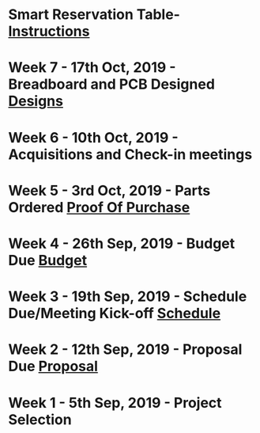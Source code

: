 # Smart Reservation Table- [Instructions](https://www.instructables.com/id/Raspberry-Pi-the-Neo-6M-GPS/)
# Week 7 - 17th Oct, 2019 - Breadboard and PCB Designed [Designs](https://github.com/benjaminle9x/Table-Readyy/tree/master/Electric%20Folder)
# Week 6 - 10th Oct, 2019 - Acquisitions and Check-in meetings
# Week 5 - 3rd Oct, 2019 - Parts Ordered [Proof Of Purchase](https://github.com/benjaminle9x/Table-Readyy/blob/master/Documentation/ProofOfPurchase.docx)
# Week 4 - 26th Sep, 2019 - Budget Due [Budget](https://github.com/benjaminle9x/Table-Readyy/blob/master/Documentation/Budget.xlsx)
# Week 3 - 19th Sep, 2019 - Schedule Due/Meeting Kick-off [Schedule](https://github.com/benjaminle9x/Table-Readyy/blob/master/Documentation/Schedule.mpp)
# Week 2 - 12th Sep, 2019 - Proposal Due [Proposal](https://github.com/benjaminle9x/Table-Readyy/blob/master/Documentation/Proposal.xlsx)
# Week 1 - 5th Sep, 2019 - Project Selection


